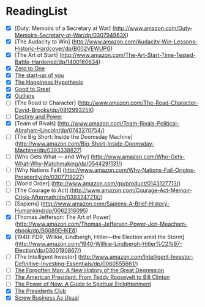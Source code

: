 # ReadingList


* [X] [Duty: Memoirs of a Secretary at War] (http://www.amazon.com/Duty-Memoirs-Secretary-at-War/dp/030794963X)
* [X] [The Audacity to Win] (http://www.amazon.com/Audacity-Win-Lessons-Historic-Hardcover/dp/B002VEWUPG)
* [X] [The Art of Start] (http://www.amazon.com/The-Art-Start-Time-Tested-Battle-Hardened/dp/1400160634)
* [X] [Zero to One](http://www.amazon.com/Zero-One-Notes-Startups-Future/dp/0804139296)
* [X] [The start-up of you](http://www.amazon.com/Start-up-You-Future-Yourself-Transform/dp/0307888908)
* [X] [The Happiness Hypothesis](http://www.amazon.com/The-Happiness-Hypothesis-Finding-Ancient/dp/0465028020)
* [X] [Good to Great](http://www.amazon.com/Good-Great-Companies-Takeaways-Analysis/dp/1519745265)
* [X] [Outliers](http://www.amazon.com/Outliers-Story-Success-Malcolm-Gladwell/dp/0316017930)
* [ ] [The Road to Character] (http://www.amazon.com/The-Road-Character-David-Brooks/dp/081299325X) 
* [ ] [Destiny and Power](http://www.amazon.com/Destiny-Power-American-Odyssey-Herbert/dp/1400067650)
* [X] [Team of Rivals] (http://www.amazon.com/Team-Rivals-Political-Abraham-Lincoln/dp/0743270754/)
* [ ] [The Big Short: Inside the Doomsday Machine] (http://www.amazon.com/Big-Short-Inside-Doomsday-Machine/dp/0393338827)
* [ ] [Who Gets What — and Why] (http://www.amazon.com/Who-Gets-What-Why-Matchmaking/dp/0544291131/)
* [ ] [Why Nations Fail] (http://www.amazon.com/Why-Nations-Fail-Origins-Prosperity/dp/0307719227)
* [ ] [World Order] (http://www.amazon.com/gp/product/0143127713/)
* [ ] [The Courage to Act] (http://www.amazon.com/Courage-Act-Memoir-Crisis-Aftermath/dp/039324721X/)
* [ ] [Sapiens] (http://www.amazon.com/Sapiens-A-Brief-History-Humankind/dp/0062316095)
* [X] [Thomas Jefferson: The Art of Power] (http://www.amazon.com/Thomas-Jefferson-Power-Jon-Meacham-ebook/dp/B0089EHKE8)
* [X] [1940: FDR, Willkie, Lindbergh, Hitler—the Election amid the Storm] (http://www.amazon.com/1940-Willkie-Lindbergh-Hitler%C2%97-Election/dp/0300190867/)
* [ ] [The Intelligent Investor] (http://www.amazon.com/Intelligent-Investor-Definitive-Investing-Essentials/dp/0060555661/)
* [ ] [The Forgotten Man: A New History of the Great Depression](http://www.amazon.com/gp/product/022406312X/)
* [ ] [The American President: From Teddy Roosevelt to Bill Clinton](http://www.amazon.com/dp/0195176162)
* [ ] [The Power of Now: A Guide to Spiritual Enlightenment](http://www.amazon.com/dp/1577314808)
* [X] [The Presidents Club](http://www.amazon.com/Presidents-Club-Inside-Exclusive-Fraternity/dp/1439127727)
* [X] [Screw Business As Usual](https://www.amazon.com/Screw-Business-Usual-Richard-Branson/dp/1591844347)

